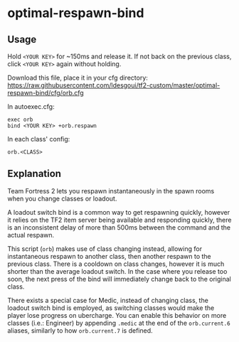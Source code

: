 # optimal-respawn-bind

## Usage

Hold `<YOUR KEY>` for ~150ms and release it. If not back on the previous class, click `<YOUR KEY>` again without holding.

Download this file, place it in your cfg directory: https://raw.githubusercontent.com/ldesgoui/tf2-custom/master/optimal-respawn-bind/cfg/orb.cfg

In autoexec.cfg:

    exec orb
    bind <YOUR KEY> +orb.respawn

In each class' config:

    orb.<CLASS>

## Explanation

Team Fortress 2 lets you respawn instantaneously in the spawn rooms when you change classes or loadout.

A loadout switch bind is a common way to get respawning quickly, however it relies on the TF2 item server being available and responding quickly, there is an inconsistent delay of more than 500ms between the command and the actual respawn.

This script (`orb`) makes use of class changing instead, allowing for instantaneous respawn to another class, then another respawn to the previous class. There is a cooldown on class changes, however it is much shorter than the average loadout switch. In the case where you release too soon, the next press of the bind will immediately change back to the original class.

There exists a special case for Medic, instead of changing class, the loadout switch bind is employed, as switching classes would make the player lose progress on ubercharge. You can enable this behavior on more classes (i.e.: Engineer) by appending `.medic` at the end of the `orb.current.6` aliases, similarly to how `orb.current.7` is defined. 
